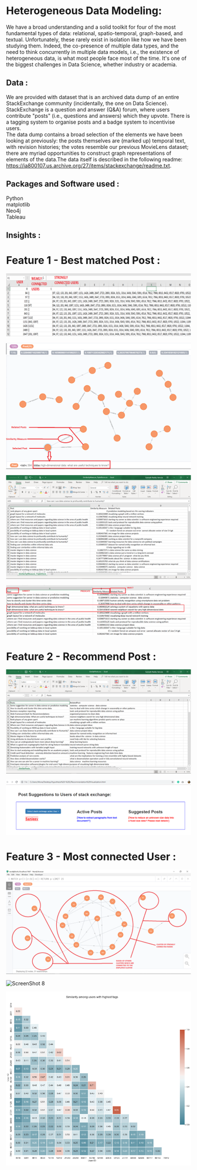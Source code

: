 # Heterogeneous Data Modeling:

We have a broad understanding and a solid toolkit for four of the most fundamental types of data: relational, spatio-temporal, graph-based, and textual. Unfortunately, these rarely exist in isolation like how we have been studying them. Indeed, the co-presence of multiple data types, and the need to think concurrently in multiple data models, i.e., the existence of heterogeneous data, is what most people face most of the time. It's one of the biggest challenges in Data Science, whether industry or academia.


## Data :
We are provided with dataset that is an archived data dump of an entire StackExchange community (incidentally, the one on Data Science). StackExchange is a question and answer (Q&A) forum, where users contribute "posts" (i.e., questions and answers) which they upvote. There is a tagging system to organise posts and a badge system to incentivise users.
<br>
The data dump contains a broad selection of the elements we have been looking at previously: the posts themselves are (marked up) temporal text, with revision histories; the votes resemble our previous MovieLens dataset; there are myriad opportunities to construct graph representations of elements of the data.The data itself is described in the following readme: https://ia800107.us.archive.org/27/items/stackexchange/readme.txt.

## Packages and Software used :
Python <br>
matplotlib <br>
Neo4j <br>
Tableau

## Insights :
# Feature 1 - Best matched Post :


![ScreenShot 1](Visualizations/Feature3_XML.png)

![ScreenShot 2](Visualizations/Feature_1_Knowledge_Graph_rep_in_neo4j.png)
 
![ScreenShot 3](Visualizations/Feature_1_output_as_XML_1.png)

![ScreenShot 4](Visualizations/Feature_1_output_as_XML_2.png)

# Feature 2 - Recommend Post :

![ScreenShot 5](Visualizations/Feature_1_output_as_XML.png)

![ScreenShot 6](Visualizations/Feature_2_as_Webpage.png)

# Feature 3 - Most connected User :

![ScreenShot 7](Visualizations/Feature_3_weak_and_strong_nodes_as_clusters_.png)

![ScreenShot 8](Visualizations/images/Feature_3_nodes_and_edges_in_neo4j_.png)

![ScreenShot 9](Visualizations/Heat_map_showing_similarity_measure_among_users.png)

